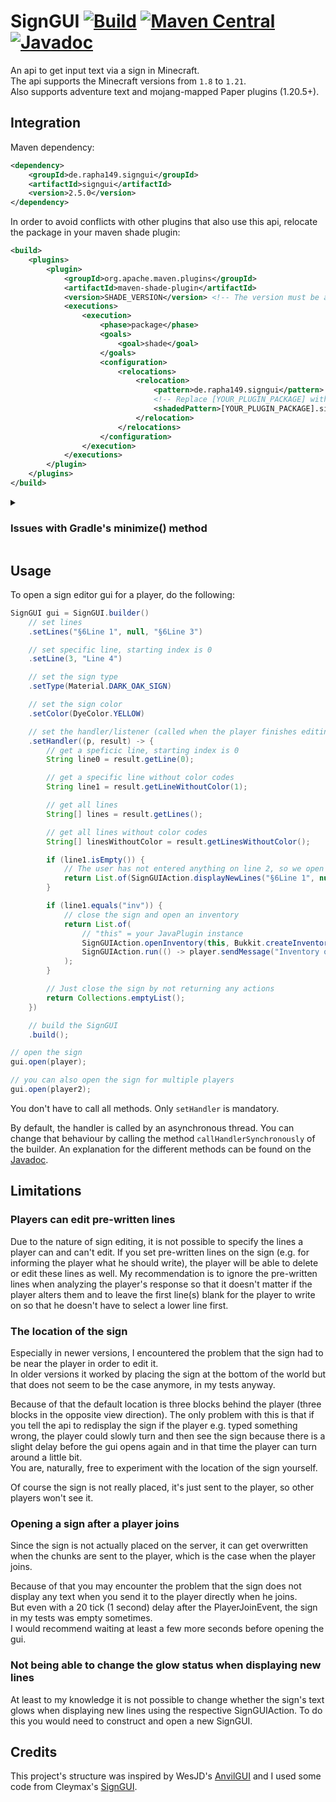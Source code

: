 # SignGUI [![Build](https://github.com/Rapha149/SignGUI/actions/workflows/build.yml/badge.svg)](https://github.com/Rapha149/SignGUI/actions/workflows/build.yml) [![Maven Central](https://img.shields.io/maven-central/v/de.rapha149.signgui/signgui?label=Maven%20Central)](https://central.sonatype.com/artifact/de.rapha149.signgui/signgui) [![Javadoc](https://javadoc.io/badge2/de.rapha149.signgui/signgui/Javadoc.svg)](https://javadoc.io/doc/de.rapha149.signgui/signgui) 
An api to get input text via a sign in Minecraft.  
The api supports the Minecraft versions from `1.8` to `1.21`.  
Also supports adventure text and mojang-mapped Paper plugins (1.20.5+).

## Integration

Maven dependency:
```xml
<dependency>
    <groupId>de.rapha149.signgui</groupId>
    <artifactId>signgui</artifactId>
    <version>2.5.0</version>
</dependency>
```

In order to avoid conflicts with other plugins that also use this api, relocate the package in your maven shade plugin:
```xml
<build>
    <plugins>
        <plugin>
            <groupId>org.apache.maven.plugins</groupId>
            <artifactId>maven-shade-plugin</artifactId>
            <version>SHADE_VERSION</version> <!-- The version must be at least 3.5.0 -->
            <executions>
                <execution>
                    <phase>package</phase>
                    <goals>
                        <goal>shade</goal>
                    </goals>
                    <configuration>
                        <relocations>
                            <relocation>
                                <pattern>de.rapha149.signgui</pattern>
                                <!-- Replace [YOUR_PLUGIN_PACKAGE] with your namespace -->
                                <shadedPattern>[YOUR_PLUGIN_PACKAGE].signgui</shadedPattern>
                            </relocation>
                        </relocations>
                    </configuration>
                </execution>
            </executions>
        </plugin>
    </plugins>
</build>
```

<details>
<summary><h3>Issues with Gradle's minimize() method</h3></summary>

My API loads it's version wrapper classes via Reflection because otherwise the imports not corresponding to the current Minecraft version would cause an error.
Unfortunately, this clashes with Gradle's `minimize()` method because that method causes the compiler to ignore any classes that weren't explicitly used in the code.  
There are two solution to this problem:
1. Explicitly use the correct wrapper class in your code.
   This only works for plugins which are intended to only work on one specific Minecraft version as using a wrapper class that doesn't correspond to the Minecraft version causes errors due to the reasons above.
   Anyway, this is how you could do it:
   ```java
   Wrapper1_20_R4.class.getName()
   ```
   I used the class `Wrapper1_20_R4` in this example which corresponds to the Minecraft version `1.20.5` and `1.20.6`.
   If you are using a mojang-mapped Paper plugin the class would be `MojangWrapper1_20_R4`.  
   In order to find out which Minecraft version corresponds to which wrapper class you can check out this Github repository of mine: [NMSVersions](https://github.com/Rapha149/NMSVersions?tab=readme-ov-file#versions).  
   ​
3. Exclude the SignGUI dependency from being affected by the `minimize()` method like this:
   ```gradle
   minimize() {
       // exclude every version of the SignGUI dependency using a Regex string
       exclude(dependency("de\\.rapha149\\.signgui:signgui:.*"))
   }
   ```
   This solution will cause all wrapper classes to compile. Even if your plugin only supports Minecraft 1.17+ it will also compile the wrapper classes for versions up to 1.16.5.
   However, it's not that much code and there is, to my knowledge, no better solution.
</details>

## Usage
To open a sign editor gui for a player, do the following:
```java
SignGUI gui = SignGUI.builder()
    // set lines
    .setLines("§6Line 1", null, "§6Line 3")

    // set specific line, starting index is 0
    .setLine(3, "Line 4")

    // set the sign type
    .setType(Material.DARK_OAK_SIGN)

    // set the sign color
    .setColor(DyeColor.YELLOW)

    // set the handler/listener (called when the player finishes editing)
    .setHandler((p, result) -> {
        // get a speficic line, starting index is 0
        String line0 = result.getLine(0);

        // get a specific line without color codes
        String line1 = result.getLineWithoutColor(1);

        // get all lines
        String[] lines = result.getLines();

        // get all lines without color codes
        String[] linesWithoutColor = result.getLinesWithoutColor();

        if (line1.isEmpty()) {
            // The user has not entered anything on line 2, so we open the sign again
            return List.of(SignGUIAction.displayNewLines("§6Line 1", null, "§6Line 3", "Line 4"));
        }

        if (line1.equals("inv")) {
            // close the sign and open an inventory
            return List.of(
                // "this" = your JavaPlugin instance
                SignGUIAction.openInventory(this, Bukkit.createInventory(player, 27)),
                SignGUIAction.run(() -> player.sendMessage("Inventory opened!"))
            );
        }

        // Just close the sign by not returning any actions
        return Collections.emptyList();
    })

    // build the SignGUI
    .build();

// open the sign
gui.open(player);

// you can also open the sign for multiple players
gui.open(player2);
```

You don't have to call all methods. Only `setHandler` is mandatory.

By default, the handler is called by an asynchronous thread. You can change that behaviour by calling the method `callHandlerSynchronously` of the builder.
An explanation for the different methods can be found on the [Javadoc](https://javadoc.io/doc/de.rapha149.signgui/signgui).

## Limitations

### Players can edit pre-written lines
Due to the nature of sign editing, it is not possible to specify the lines a player can and can't edit. If you set pre-written lines on the sign (e.g. for informing the player what he should write), the player will be able to delete or edit these lines as well. My recommendation is to ignore the pre-written lines when analyzing the player's response so that it doesn't matter if the player alters them and to leave the first line(s) blank for the player to write on so that he doesn't have to select a lower line first.

### The location of the sign
Especially in newer versions, I encountered the problem that the sign had to be near the player in order to edit it.  
In older versions it worked by placing the sign at the bottom of the world but that does not seem to be the case anymore, in my tests anyway.

Because of that the default location is three blocks behind the player (three blocks in the opposite view direction).
The only problem with this is that if you tell the api to redisplay the sign if the player e.g. typed something wrong, the player could slowly turn and then see the sign because there is a slight delay before the gui opens again and in that time the player can turn around a little bit.  
You are, naturally, free to experiment with the location of the sign yourself.

Of course the sign is not really placed, it's just sent to the player, so other players won't see it.

### Opening a sign after a player joins
Since the sign is not actually placed on the server, it can get overwritten when the chunks are sent to the player, which is the case when the player joins.

Because of that you may encounter the problem that the sign does not display any text when you send it to the player directly when he joins.  
But even with a 20 tick (1 second) delay after the PlayerJoinEvent, the sign in my tests was empty sometimes.  
I would recommend waiting at least a few more seconds before opening the gui.

### Not being able to change the glow status when displaying new lines
At least to my knowledge it is not possible to change whether the sign's text glows when displaying new lines using the respective SignGUIAction.
To do this you would need to construct and open a new SignGUI.

## Credits
This project's structure was inspired by WesJD's [AnvilGUI](https://github.com/WesJD/AnvilGUI) and I used some code from Cleymax's [SignGUI](https://github.com/Cleymax/SignGUI).
